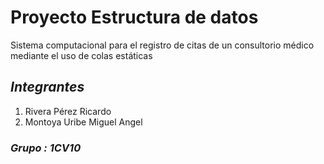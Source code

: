 # Proyecto Estructura de datos
Sistema computacional para el registro de citas de un consultorio médico mediante el uso de colas estáticas
## *Integrantes*
1. Rivera Pérez Ricardo
2. Montoya Uribe Miguel Angel
### *Grupo : 1CV10*
